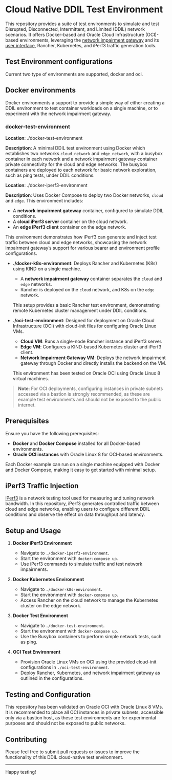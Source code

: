 # Cloud Native DDIL Test Environment

This repository provides a suite of test environments to simulate and test Disrupted, Disconnected, Intermittent, and Limited (DDIL) network scenarios. 
It offers Docker-based and Oracle Cloud Infrastructure (OCI)-based environments, leveraging the [network impairment gateway](https://github.com/dewcservices/network-impairment-gateway) 
and its [user interface]( https://github.com/dewcservices/network-impairment-gateway-ui), Rancher, Kubernetes, and iPerf3 traffic generation tools.

## Test Environment configurations

Current two type of environments are supported, docker and oci.

## Docker environments

Docker environments a support to provide a simple way of either creating a DDIL environment to test container workloads on a single machine, or to experiment with the network impairment gateway.

### docker-test-environment

**Location**: ./docker-test-environment

**Description**: A minimal DDIL test environment using Docker which establishes two networks `cloud_network` and `edge_network`, with a busybox container in each network
and a network impairment gateway container private connectivity for the cloud and edge networks.
The busybox containers are deployed to each network for basic network exploration, such as ping tests, under DDIL conditions.


**Location**: ./docker-iperf3-environment

**Description**: Uses Docker Compose to deploy two Docker networks, `cloud` and `edge`. This environment includes:
  - A **network impairment gateway** container, configured to simulate DDIL conditions.
  - A **cloud iPerf3 server** container on the cloud network.
  - An **edge iPerf3 client** container on the edge network.
  
  This environment demonstrates how iPerf3 can generate and inject test traffic between cloud and edge networks, showcasing the network impairment gateway’s support for various bearer and environment profile configurations.

- **./docker-k8s-environment**: Deploys Rancher and Kubernetes (K8s) using KIND on a single machine.
  - A **network impairment gateway** container separates the `cloud` and `edge` networks.
  - Rancher is deployed on the `cloud` network, and K8s on the `edge` network.
  
  This setup provides a basic Rancher test environment, demonstrating remote Kubernetes cluster management under DDIL conditions.


- **./oci-test-environment**: Designed for deployment on Oracle Cloud Infrastructure (OCI) with cloud-init files for configuring Oracle Linux VMs.
  - **Cloud VM**: Runs a single-node Rancher instance and iPerf3 server.
  - **Edge VM**: Configures a KIND-based Kubernetes cluster and iPerf3 client.
  - **Network Impairment Gateway VM**: Deploys the network impairment gateway through Docker and directly installs the backend on the VM.

  This environment has been tested on Oracle OCI using Oracle Linux 8 virtual machines.

> **Note**: For OCI deployments, configuring instances in private subnets accessed via a bastion is strongly recommended, as these are example test environments and should not be exposed to the public internet.

## Prerequisites

Ensure you have the following prerequisites:

- **Docker** and **Docker Compose** installed for all Docker-based environments.
- **Oracle OCI instances** with Oracle Linux 8 for OCI-based environments.

Each Docker example can run on a single machine equipped with Docker and Docker Compose, making it easy to get started with minimal setup.

## iPerf3 Traffic Injection

[iPerf3](https://iperf.fr/) is a network testing tool used for measuring and tuning network bandwidth. In this repository, iPerf3 generates controlled traffic between cloud and edge networks, enabling users to configure different DDIL conditions and observe the effect on data throughput and latency.

## Setup and Usage

1. **Docker iPerf3 Environment**
   - Navigate to `./docker-iperf3-environment`.
   - Start the environment with `docker-compose up`.
   - Use iPerf3 commands to simulate traffic and test network impairments.

2. **Docker Kubernetes Environment**
   - Navigate to `./docker-k8s-environment`.
   - Start the environment with `docker-compose up`.
   - Access Rancher on the cloud network to manage the Kubernetes cluster on the edge network.

3. **Docker Test Environment**
   - Navigate to `./docker-test-environment`.
   - Start the environment with `docker-compose up`.
   - Use the Busybox containers to perform simple network tests, such as ping.

4. **OCI Test Environment**
   - Provision Oracle Linux VMs on OCI using the provided cloud-init configurations in `./oci-test-environment`.
   - Deploy Rancher, Kubernetes, and network impairment gateway as outlined in the configurations.

## Testing and Configuration

This repository has been validated on Oracle OCI with Oracle Linux 8 VMs. It is recommended to place all OCI instances in private subnets, accessible only via a bastion host, as these test environments are for experimental purposes and should not be exposed to public networks.

## Contributing

Please feel free to submit pull requests or issues to improve the functionality of this DDIL cloud-native test environment.

---

Happy testing!